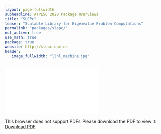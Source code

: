 ```yaml
---
layout: page-fullwidth
subheadline: ATPESC 2020 Package Overviews
title: "SLEPc"
teaser: "Scalable Library for Eigenvalue Problem Computations"
permalink: "packages/slepc/"
not_active: true
use_math: true
package: true
website: http://slepc.upv.es
header:
   image_fullwidth: "llnl_machine.jpg"
---
```


<div id="1slide" style="position: relative;padding-bottom: 57%;height: 0;overflow: hidden;max-width: 100%;">
    <object data="overview.pdf" type="application/pdf" style="position: absolute;top: 0;left: 0;width: 100%;height: 100%;">
        <embed src="overview.pdf" type="application/pdf">
            <p>This browser does not support PDFs. Please download the PDF to view it: <a href="overview.pdf">Download PDF</a>.</p>
        </embed>
    </object>
</div>